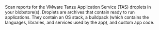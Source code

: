 Scan reports for the VMware Tanzu Application Service (TAS) droplets in your blobstore(s).
Droplets are archives that contain ready to run applications.
They contain an OS stack, a buildpack (which contains the languages, libraries, and services used by the app), and custom app code.
